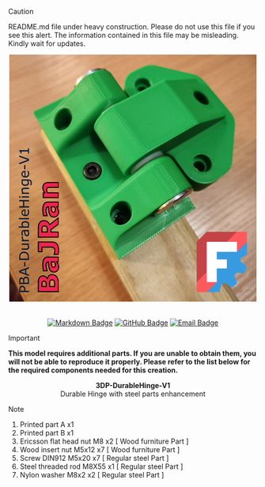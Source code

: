 <!-- Begin README -->

> [!CAUTION]
> README.md file under heavy construction. Please do not use this file if you see this alert. The information contained in this file may be misleading. Kindly wait for updates.

<div align="center">
    <img src="Flyer.png" width="500" height="500"/>
</div>
<br>
<p align="center">
    <a href="https://daringfireball.net/projects/markdown/"><img src="https://img.shields.io/badge/Markdown-1.0.1-000000?style=for-the-badge&logo=markdown" alt="Markdown Badge" /></a>
    <a href="https://github.com/bajraan"><img src="https://img.shields.io/badge/github-follow_me-181717?style=for-the-badge&logo=github&color=181717" alt="GitHub Badge" /></a>
    <a href="mailto:bajran1616@gmail.com"><img src="https://img.shields.io/badge/gmail-contact_me-EA4335?style=for-the-badge&logo=gmail" alt="Email Badge" /></a>
    <br>
</p>

> [!IMPORTANT]
>**This model requires additional parts. If you are unable to obtain them, you will not be able to reproduce it properly. Please refer to the list below for the required components needed for this creation.**

<p align="center">
    <b>3DP-DurableHinge-V1</b><br>
    Durable Hinge with steel parts enhancement
</p>

> [!NOTE]
>
> 1. Printed part A 	     x1
> 2. Printed part B 	     x1 
> 3. Ericsson flat head nut M8 x2 [ Wood furniture Part ]
> 4. Wood insert nut M5x12     x7 [ Wood furniture Part ]
> 5. Screw DIN912 M5x20 	     x7 [ Regular steel Part  ]
> 6. Steel threaded rod M8X55  x1 [ Regular steel Part  ]
> 7. Nylon washer M8x2         x2 [ Regular steel Part  ]

<!-- End README -->